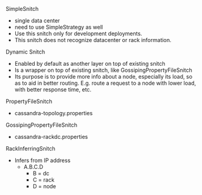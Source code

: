 SimpleSnitch
* single data center
* need to use SimpleStrategy as well
* Use this snitch only for development deployments.
* This snitch does not recognize datacenter or rack information.

Dynamic Snitch
* Enabled by default as another layer on top of existing snitch
* Is a wrapper on top of existing snitch, like GossipingPropertyFileSnitch
* Its purpose is to provide more info about a node, especially its load, so as to aid in better routing. E.g. route a request to a node with lower load, with better response time, etc.

PropertyFileSnitch
- cassandra-topology.properties

GossipingPropertyFileSnitch
- cassandra-rackdc.properties

RackInferringSnitch
- Infers from IP address
  * A.B.C.D
    * B = dc
    * C = rack
    * D = node
